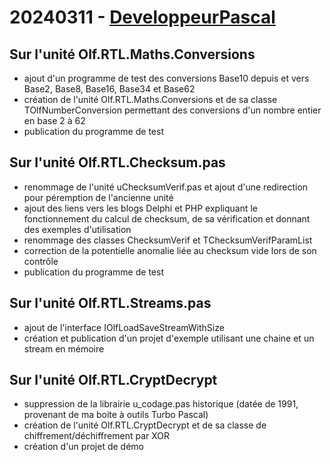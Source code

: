 # 20240311 - [DeveloppeurPascal](https://github.com/DeveloppeurPascal)

## Sur l'unité Olf.RTL.Maths.Conversions

* ajout d'un programme de test des conversions Base10 depuis et vers Base2, Base8, Base16, Base34 et Base62
* création de l'unité Olf.RTL.Maths.Conversions et de sa classe TOlfNumberConversion permettant des conversions d'un nombre entier en base 2 à 62
* publication du programme de test

## Sur l'unité Olf.RTL.Checksum.pas

* renommage de l'unité uChecksumVerif.pas et ajout d'une redirection pour péremption de l'ancienne unité
* ajout des liens vers les blogs Delphi et PHP expliquant le fonctionnement du calcul de checksum, de sa vérification et donnant des exemples d'utilisation
* renommage des classes ChecksumVerif et TChecksumVerifParamList
* correction de la potentielle anomalie liée au checksum vide lors de son contrôle
* publication du programme de test

## Sur l'unité Olf.RTL.Streams.pas

* ajout de l'interface IOlfLoadSaveStreamWithSize
* création et publication d'un projet d'exemple utilisant une chaine et un stream en mémoire

## Sur l'unité Olf.RTL.CryptDecrypt

* suppression de la librairie u_codage.pas historique (datée de 1991, provenant de ma boite à outils Turbo Pascal)
* création de l'unité Olf.RTL.CryptDecrypt et de sa classe de chiffrement/déchiffrement par XOR
* création d'un projet de démo
